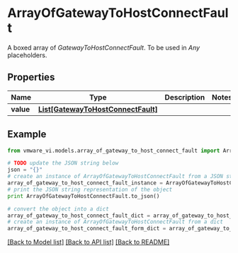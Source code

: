# ArrayOfGatewayToHostConnectFault

A boxed array of *GatewayToHostConnectFault*. To be used in *Any* placeholders. 

## Properties
Name | Type | Description | Notes
------------ | ------------- | ------------- | -------------
**value** | [**List[GatewayToHostConnectFault]**](GatewayToHostConnectFault.md) |  | 

## Example

```python
from vmware_vi.models.array_of_gateway_to_host_connect_fault import ArrayOfGatewayToHostConnectFault

# TODO update the JSON string below
json = "{}"
# create an instance of ArrayOfGatewayToHostConnectFault from a JSON string
array_of_gateway_to_host_connect_fault_instance = ArrayOfGatewayToHostConnectFault.from_json(json)
# print the JSON string representation of the object
print ArrayOfGatewayToHostConnectFault.to_json()

# convert the object into a dict
array_of_gateway_to_host_connect_fault_dict = array_of_gateway_to_host_connect_fault_instance.to_dict()
# create an instance of ArrayOfGatewayToHostConnectFault from a dict
array_of_gateway_to_host_connect_fault_form_dict = array_of_gateway_to_host_connect_fault.from_dict(array_of_gateway_to_host_connect_fault_dict)
```
[[Back to Model list]](../README.md#documentation-for-models) [[Back to API list]](../README.md#documentation-for-api-endpoints) [[Back to README]](../README.md)


